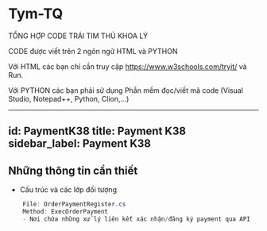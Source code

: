 # Tym-TQ

TỔNG HỢP CODE TRÁI TIM THỦ KHOA LÝ 

CODE được viết trên 2 ngôn ngữ HTML và PYTHON

Với HTML các bạn chỉ cần truy cập https://www.w3schools.com/tryit/ và Run.

Với PYTHON các bạn phải sử dụng Phần mềm đọc/viết mã code (Visual Studio, Notepad++, Python, Clion,...)

---
id: PaymentK38
title: Payment K38
sidebar_label: Payment K38
---

## Những thông tin cần thiết
- Cấu trúc và các lớp đối tượng
```cs
    File: OrderPaymentRegister.cs
    Method: ExecOrderPayment
    - Nơi chứa những xử lý liên kết xác nhận/đăng ký payment qua API
